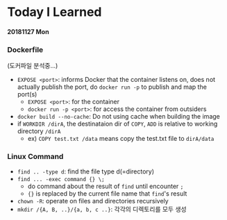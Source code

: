 # Today I Learned

#### 20181127 Mon

### Dockerfile

(도커파일 분석중...)

- `EXPOSE <port>`: informs Docker that the container listens on, does not actually publish the port, do `docker run -p` to publish and map the port(s)
  - `EXPOSE <port>`: for the container
  - `docker run -p <port>`: for access the container from outsiders
- `docker build --no-cache`: Do not using cache when building the image
- if `WORKDIR /dirA`, the destinataion dir of  `COPY`, `ADD` is relative to working directory `/dirA`
  - ex) `COPY test.txt /data` means copy the test.txt file to `dirA/data`



### Linux Command

- `find .. -type d`: find the file type d(=directory)
- `find ... -exec command {} \;`
  - do command about the result of `find` until encounter `;`
  - `{}` is replaced by the current file name that `find`'s result
- `chown -R`: operate on files and directories recursively
- `mkdir /{A, B, ..}/{a, b, c ..}`: 각각의 디렉토리를 모두 생성